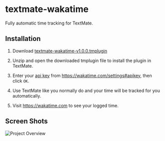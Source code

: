 textmate-wakatime
=================

Fully automatic time tracking for TextMate.

Installation
------------

1. Download [textmate-wakatime-v1.0.0.tmplugin](https://github.com/wakatime/textmate-wakatime/releases/download/1.0.0/textmate-wakatime-v1.0.0.tmplugin.zip)

2. Unzip and open the downloaded tmplugin file to install the plugin in TextMate.

3. Enter your [api key](https://wakatime.com/settings#apikey) from https://wakatime.com/settings#apikey, then click `OK`.

4. Use TextMate like you normally do and your time will be tracked for you automatically.

5. Visit https://wakatime.com to see your logged time.

Screen Shots
------------

![Project Overview](https://wakatime.com/static/img/ScreenShots/ScreenShot-2014-10-29.png)
